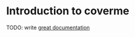 # Introduction to coverme

TODO: write [great documentation](http://jacobian.org/writing/great-documentation/what-to-write/)

